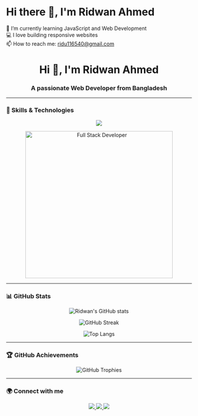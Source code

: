 
# Hi there 👋, I'm Ridwan Ahmed
🌱 I’m currently learning JavaScript and Web Development  
💻 I love building responsive websites  
📫 How to reach me: ridu116540@gmail.com  

<h1 align="center">Hi 👋, I'm Ridwan Ahmed</h1>
<h3 align="center">A passionate Web Developer from Bangladesh</h3>

---

### 🧠 Skills & Technologies
<p align="center">
  <img src="https://skillicons.dev/icons?i=html,css,js,react,nodejs,express,mongodb,python,java,c,cpp,flutter,figma" />
</p>

<p align="center">
  <img src="https://github.com/ridu101/ridu101/assets/your_image_id_here" alt="Full Stack Developer" width="400"/>
</p>

---

### 📊 GitHub Stats
<div align="center">
  
  ![Ridwan's GitHub stats](https://github-readme-stats.vercel.app/api?username=ridu101&show_icons=true&theme=radical)

  ![GitHub Streak](https://github-readme-streak-stats.herokuapp.com/?user=ridu101&theme=radical)

  ![Top Langs](https://github-readme-stats.vercel.app/api/top-langs/?username=ridu101&layout=compact&theme=tokyonight)

</div>

---

### 🏆 GitHub Achievements
<div align="center">
  
  ![GitHub Trophies](https://github-profile-trophy.vercel.app/?username=ridu101&theme=radical&no-frame=false&no-bg=true&margin-w=4)

</div>

---

### 🌍 Connect with me
<p align="center">
  <a href="https://www.linkedin.com/in/ridwan-ridu-696a53289/" target="_blank">
    <img src="https://img.shields.io/badge/LinkedIn-blue?style=flat&logo=linkedin" />
  </a>
  <a href="https://www.facebook.com/ridwan.ahmed.116540" target="_blank">
    <img src="https://img.shields.io/badge/Facebook-1877F2?style=flat&logo=facebook&logoColor=white" />
  </a>
  <a href="ridu116540@gmail.com">
    <img src="https://img.shields.io/badge/Gmail-D14836?style=flat&logo=gmail&logoColor=white" />
  </a>
</p>

